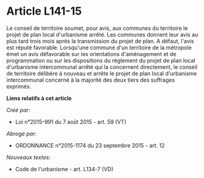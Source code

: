# Article L141-15

Le conseil de territoire soumet, pour avis, aux communes du territoire le projet de plan local d'urbanisme arrêté. Les
communes donnent leur avis au plus tard trois mois après la transmission du projet de plan. A défaut, l'avis est réputé
favorable. Lorsqu'une commune d'un territoire de la métropole émet un avis défavorable sur les orientations d'aménagement et
de programmation ou sur les dispositions du règlement du projet de plan local d'urbanisme intercommunal arrêté qui la
concernent directement, le conseil de territoire délibère à nouveau et arrête le projet de plan local d'urbanisme
intercommunal concerné à la majorité des deux tiers des suffrages exprimés.

**Liens relatifs à cet article**

_Créé par_:

  - Loi n°2015-991 du 7 août 2015 - art. 59 (VT)

_Abrogé par_:

  - ORDONNANCE n°2015-1174 du 23 septembre 2015 - art. 12

_Nouveaux textes_:

  - Code de l'urbanisme - art. L134-7 (VD)
